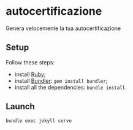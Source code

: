 # autocertificazione
Genera velocemente la tua autocertificazione


## Setup

Follow these steps:
* install [Ruby](https://www.ruby-lang.org/en/downloads/);
* install [Bundler](https://bundler.io/): `gem install bundler`;
* install all the dependencies: `bundle install`.

## Launch

    bundle exec jekyll serve
